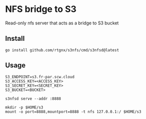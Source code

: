 # NFS bridge to S3

Read-only nfs server that acts as a bridge to S3 bucket

##  Install 

```
go install github.com/rtgnx/s3nfs/cmd/s3nfsd@latest

```



## Usage


```
S3_ENDPOINT=s3.fr-par.scw.cloud
S3_ACCESS_KEY=<ACCESS_KEY>
S3_SECRET_KEY=<SECRET_KEY>
S3_BUCKET=<BUCKET>

s3nfsd serve --addr :8888
```


```
mkdir -p $HOME/s3
mount -o port=8888,mountport=8888 -t nfs 127.0.0.1:/ $HOME/s3
```